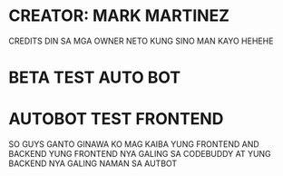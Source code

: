 # CREATOR: MARK MARTINEZ

CREDITS DIN SA MGA OWNER NETO KUNG SINO MAN KAYO HEHEHE

# BETA TEST AUTO BOT
# AUTOBOT TEST FRONTEND 

SO GUYS GANTO GINAWA KO MAG KAIBA YUNG FRONTEND AND BACKEND 
YUNG FRONTEND NYA GALING SA CODEBUDDY 
AT YUNG BACKEND NYA GALING NAMAN SA AUTBOT 
